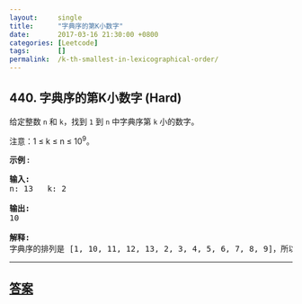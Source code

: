```yaml
---
layout:     single
title:      "字典序的第K小数字"
date:       2017-03-16 21:30:00 +0800
categories: [Leetcode]
tags:       []
permalink:  /k-th-smallest-in-lexicographical-order/
---
```


## 440. 字典序的第K小数字 (Hard)

<p>给定整数&nbsp;<code>n</code>&nbsp;和&nbsp;<code>k</code>，找到&nbsp;<code>1</code>&nbsp;到&nbsp;<code>n</code>&nbsp;中字典序第&nbsp;<code>k</code>&nbsp;小的数字。</p>

<p>注意：1 &le; k &le; n &le; 10<sup>9</sup>。</p>

<p><strong>示例 :</strong></p>

<pre>
<strong>输入:</strong>
n: 13   k: 2

<strong>输出:</strong>
10

<strong>解释:</strong>
字典序的排列是 [1, 10, 11, 12, 13, 2, 3, 4, 5, 6, 7, 8, 9]，所以第二小的数字是 10。
</pre>

---

## [答案](https://github.com/openset/leetcode/tree/master/problems/k-th-smallest-in-lexicographical-order)
